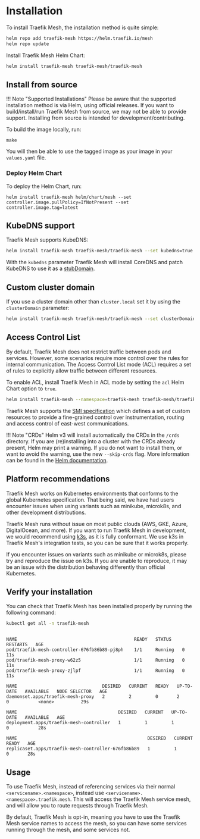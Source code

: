 # Installation

To install Traefik Mesh, the installation method is quite simple:

```bash
helm repo add traefik-mesh https://helm.traefik.io/mesh
helm repo update
```

Install Traefik Mesh Helm Chart:

```bash
helm install traefik-mesh traefik-mesh/traefik-mesh
```

## Install from source

!!! Note "Supported Installations"
    Please be aware that the supported installation method is via Helm, using official releases.
    If you want to build/install/run Traefik Mesh from source, we may not be able to provide support.
    Installing from source is intended for development/contributing.

To build the image locally, run:

```shell
make
```

You will then be able to use the tagged image as your image in your `values.yaml` file.

### Deploy Helm Chart

To deploy the Helm Chart, run:

```shell
helm install traefik-mesh helm/chart/mesh --set controller.image.pullPolicy=IfNotPresent --set controller.image.tag=latest
```

## KubeDNS support

Traefik Mesh supports KubeDNS:

```bash
helm install traefik-mesh traefik-mesh/traefik-mesh --set kubedns=true
```

With the `kubedns` parameter Traefik Mesh will install CoreDNS and patch KubeDNS to use it as a [stubDomain](https://v1-17.docs.kubernetes.io/docs/tasks/administer-cluster/dns-custom-nameservers/#example-stub-domain).

## Custom cluster domain

If you use a cluster domain other than `cluster.local` set it by using the `clusterDomain` parameter:

```bash
helm install traefik-mesh traefik-mesh/traefik-mesh --set clusterDomain=my.custom.domain.com
```

## Access Control List

By default, Traefik Mesh does not restrict traffic between pods and services. However, some scenarios require more control over the rules for internal communication.
The Access Control List mode (ACL) requires a set of rules to explicitly allow traffic between different resources.

To enable ACL, install Traefik Mesh in ACL mode by setting the `acl` Helm Chart option to `true`.

```bash
helm install traefik-mesh --namespace=traefik-mesh traefik-mesh/traefik-mesh --set acl=true
```

Traefik Mesh supports the [SMI specification](https://smi-spec.io/) which defines a set of custom resources
to provide a fine-grained control over instrumentation, routing and access control of east-west communications.

!!! Note "CRDs"
    Helm v3 will install automatically the CRDs in the `/crds` directory.
    If you are (re)installing into a cluster with the CRDs already present, Helm may print a warning.
    If you do not want to install them, or want to avoid the warning, use the new `--skip-crds` flag.
    More information can be found in the [Helm documentation](https://helm.sh/docs/chart_best_practices/custom_resource_definitions/#method-1-let-helm-do-it-for-you).

## Platform recommendations

Traefik Mesh works on Kubernetes environments that conforms to the global Kubernetes specification.
That being said, we have had users encounter issues when using variants such as minikube, microk8s,
and other development distributions.

Traefik Mesh runs without issue on most public clouds (AWS, GKE, Azure, DigitalOcean, and more).
If you want to run Traefik Mesh in development, we would recommend using [k3s](https://k3s.io/), as it is fully conformant.
We use k3s in Traefik Mesh's integration tests, so you can be sure that it works properly.

If you encounter issues on variants such as minikube or microk8s, please try and reproduce the issue on k3s.
If you are unable to reproduce, it may be an issue with the distribution behaving differently than official Kubernetes.

## Verify your installation

You can check that Traefik Mesh has been installed properly by running the following command:

```bash tab="Command"
kubectl get all -n traefik-mesh
```

```text tab="Expected Output"

NAME                                            READY   STATUS    RESTARTS   AGE
pod/traefik-mesh-controller-676fb86b89-pj8ph    1/1     Running   0          11s
pod/traefik-mesh-proxy-w62z5                    1/1     Running   0          11s
pod/traefik-mesh-proxy-zjlpf                    1/1     Running   0          11s

NAME                                DESIRED   CURRENT   READY   UP-TO-DATE   AVAILABLE   NODE SELECTOR   AGE
daemonset.apps/traefik-mesh-proxy   2         2         0       2            0           <none>          29s

NAME                                      DESIRED   CURRENT   UP-TO-DATE   AVAILABLE   AGE
deployment.apps/traefik-mesh-controller   1         1         1            0           28s

NAME                                                 DESIRED   CURRENT   READY   AGE
replicaset.apps/traefik-mesh-controller-676fb86b89   1         1         0       28s
```

## Usage

To use Traefik Mesh, instead of referencing services via their normal `<servicename>.<namespace>`, instead use `<servicename>.<namespace>.traefik.mesh`.
This will access the Traefik Mesh service mesh, and will allow you to route requests through Traefik Mesh.

By default, Traefik Mesh is opt-in, meaning you have to use the Traefik Mesh service names to access the mesh, so you can have some services running through the mesh, and some services not.
